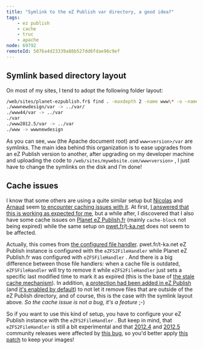 ```yaml
---
title: "Symlink to the eZ Publish var directory, a good idea?"
tags:
    - ez publish
    - cache
    - truc
    - apache
node: 69792
remoteId: 5076a4d23339a88b527dd6fdae96c9ef
---
```


## Symlink based directory layout


On most of my sites, I tend to adopt the following folder layout:

``` bash
/web/sites/planet-ezpublish.fr$ find . -maxdepth 2 -name www\* -o -name var -ls | tr -s ' ' | cut -d ' ' -f 11-14
./wwwnewdesign/var -> ../var/
./www44/var -> ../var
./var
./www2012.5/var -> ../var
./www -> wwwnewdesign
```


As you can see, <code>www</code>
 (the Apache document root) and <code>www&lt;version&gt;/var</code>
 are symlinks. The main idea behind this organization is to ease upgrades from an eZ Publish version to another, after upgrading on my developer machine and uploading the code to <code>/web/sites/mywebsite.com/www&lt;version&gt;</code>
, I just have to change the symlinks on the disk and I'm done!


## Cache issues


I know that some others are using a quite similar setup but [Nicolas](https://twitter.com/#!/npanau) and [Arnaud](http://www.arnaudlafon.com/) seem [to encounter caching issues with it](https://twitter.com/arnaudlafon/status/215755953675567104). At first, [I answered that this is working as expected for me](https://twitter.com/dpobel/status/215774405547147264), but a while after, I discovered that I also have some cache issues on [Planet eZ Publish.fr](http://www.planet-ezpublish.fr) (mainly <code>cache-block</code>
 not being expired) while the same setup on [pwet.fr](http://pwet.fr)/[t-ka.net](http://t-ka.net) does not seem to be affected.


Actually, this comes from [the configured file handler](http://doc.ez.no/eZ-Publish/Technical-manual/4.x/Reference/Configuration-files/file.ini/ClusteringSettings/FileHandler). pwet.fr/t-ka.net eZ Publish instance is configured with the <code>eZFS2FileHandler</code>
 while Planet eZ Publish.fr was configured with <code>eZFSFileHandler</code>
. And there is a big difference between those file handlers: when a cache file is outdated, <code>eZFSFileHandler</code>
 will try to remove it while <code>eZFS2FileHandler</code>
 just sets a specific last modified time to mark it as expired (this is the base of [the stale cache mechanism](http://share.ez.no/learn/ez-publish/ez-publish-knowledge-series-stale-cache-or-how-caches-in-ez-publish-4.1-are-handled-in-a-smarter-way)). In addition, [a protection had been added in eZ Publish](https://github.com/ezsystems/ezpublish-legacy/commit/c6c38454) (and [it's enabled by default](https://github.com/ezsystems/ezpublish-legacy/commit/33439b3d)) to not let it remove files that are outside of the eZ Publish directory, and of course, this is the case with the symlink layout above. *So the cache issue is not a bug, it's a feature* ;-)


So if you want to use this kind of setup, you have to configure your eZ Publish instance with the <code>eZFS2FileHandler</code>
. But keep in mind, that <code>eZFS2FileHandler</code>
 is still a bit experimental and that [2012.4](http://share.ez.no/downloads/downloads/ez-publish-community-project-2012.4) and [2012.5](http://share.ez.no/downloads/downloads/ez-publish-community-project-2012.5) community releases were affected by [this bug](http://issues.ez.no/19480), so you'd better apply [this patch](https://github.com/ezsystems/ezpublish-legacy/commit/ca5f2805ab179d7426697d9d5d32d8f0701fbc1f) to keep your images!

